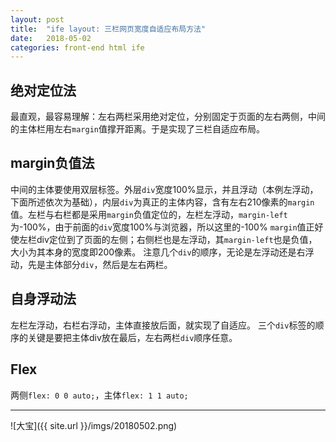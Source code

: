 ```yaml
---
layout: post
title:  "ife layout: 三栏网页宽度自适应布局方法"
date:   2018-05-02
categories: front-end html ife
---
```


## 绝对定位法

最直观，最容易理解：左右两栏采用绝对定位，分别固定于页面的左右两侧，中间的主体栏用左右`margin`值撑开距离。于是实现了三栏自适应布局。

## margin负值法

中间的主体要使用双层标签。外层`div`宽度100%显示，并且浮动（本例左浮动，下面所述依次为基础），内层`div`为真正的主体内容，含有左右210像素的`margin`值。左栏与右栏都是采用`margin`负值定位的，左栏左浮动，`margin-left`为-100%，由于前面的`div`宽度100%与浏览器，所以这里的-100% `margin`值正好使左栏div定位到了页面的左侧；右侧栏也是左浮动，其`margin-left`也是负值，大小为其本身的宽度即200像素。
注意几个`div`的顺序，无论是左浮动还是右浮动，先是主体部分`div`，然后是左右两栏。

## 自身浮动法

左栏左浮动，右栏右浮动，主体直接放后面，就实现了自适应。
三个`div`标签的顺序的关键是要把主体div放在最后，左右两栏`div`顺序任意。

## Flex

两侧`flex: 0 0 auto;`，主体`flex: 1 1 auto;`

---

![大宝]({{ site.url }}/imgs/20180502.png)
